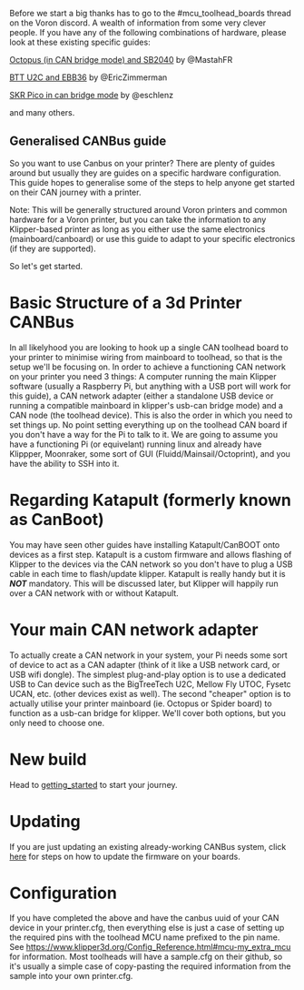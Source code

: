 Before we start a big thanks has to go to the #mcu_toolhead_boards thread on the Voron discord. A wealth of information from some very clever people.
If you have any of the following combinations of hardware, please look at these existing specific guides:

[Octopus (in CAN bridge mode) and SB2040](https://github.com/akhamar/voron_canbus_octopus_sb2040) by @MastahFR

[BTT U2C and EBB36](https://github.com/EricZimmerman/VoronTools/blob/main/EBB_CAN.md) by @EricZimmerman

[SKR Pico in can bridge mode](https://github.com/eschlenz/3D-Printing-Public/blob/main/skr_pico_canboot_canbus.md) by @eschlenz

and many others.

## Generalised CANBus guide

So you want to use Canbus on your printer? There are plenty of guides around but usually they are guides on a specific hardware configuration. This guide hopes to generalise some of the steps to help anyone get started on their CAN journey with a printer.

Note: This will be generally structured around Voron printers and common hardware for a Voron printer, but you can take the information to any Klipper-based printer as long as you either use the same electronics (mainboard/canboard) or use this guide to adapt to your specific electronics (if they are supported).

So let's get started.


# Basic Structure of a 3d Printer CANBus

In all likelyhood you are looking to hook up a single CAN toolhead board to your printer to minimise wiring from mainboard to toolhead, so that is the setup we'll be focusing on.
In order to achieve a functioning CAN network on your printer you need 3 things: A computer running the main Klipper software (usually a Raspberry Pi, but anything with a USB port will work for this guide), a CAN network adapter (either a standalone USB device or running a compatible mainboard in klipper's usb-can bridge mode) and a CAN node (the toolhead device). This is also the order in which you need to set things up. No point setting everything up on the toolhead CAN board if you don't have a way for the Pi to talk to it.
We are going to assume you have a functioning Pi (or equivelant) running linux and already have Klippper, Moonraker, some sort of GUI (Fluidd/Mainsail/Octoprint), and you have the ability to SSH into it.

# Regarding Katapult (formerly known as CanBoot)

You may have seen other guides have installing Katapult/CanBOOT onto devices as a first step. Katapult is a custom firmware and allows flashing of Klipper to the devices via the CAN network so you don't have to plug a USB cable in each time to flash/update klipper. Katapult is really handy but it is ***NOT*** mandatory. This will be discussed later, but Klipper will happily run over a CAN network with or without Katapult.


#  Your main CAN network adapter

To actually create a CAN network in your system, your Pi needs some sort of device to act as a CAN adapter (think of it like a USB network card, or USB wifi dongle). The simplest plug-and-play option is to use a dedicated USB to Can device such as the BigTreeTech U2C, Mellow Fly UTOC, Fysetc UCAN, etc. (other devices exist as well). The second "cheaper" option is to actually utilise your printer mainboard (ie. Octopus or Spider board) to function as a usb-can bridge for klipper. We'll cover both options, but you only need to choose one.

# New build

Head to [getting_started](./getting_started.md) to start your journey.

# Updating

If you are just updating an existing already-working CANBus system, click [here](./updating.md) for steps on how to update the firmware on your boards.

# Configuration

If you have completed the above and have the canbus uuid of your CAN device in your printer.cfg, then everything else is just a case of setting up the required pins with the toolhead MCU name prefixed to the pin name. See https://www.klipper3d.org/Config_Reference.html#mcu-my_extra_mcu for information.
Most toolheads will have a sample.cfg on their github, so it's usually a simple case of copy-pasting the required information from the sample into your own printer.cfg.





